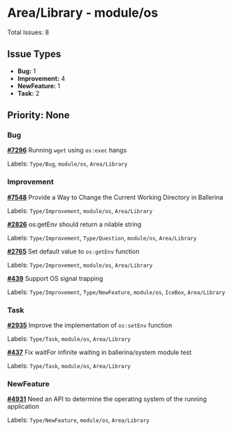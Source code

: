 # Area/Library - module/os

Total Issues: 8

## Issue Types

- **Bug:** 1
- **Improvement:** 4
- **NewFeature:** 1
- **Task:** 2

## Priority: None

### Bug

**[#7296](https://github.com/ballerina-platform/ballerina-library/issues/7296)** Running `wget` using `os:exec` hangs

Labels: `Type/Bug`, `module/os`, `Area/Library`

### Improvement

**[#7548](https://github.com/ballerina-platform/ballerina-library/issues/7548)** Provide a Way to Change the Current Working Directory in Ballerina

Labels: `Type/Improvement`, `module/os`, `Area/Library`

**[#2826](https://github.com/ballerina-platform/ballerina-library/issues/2826)** os:getEnv should return a nilable string

Labels: `Type/Improvement`, `Type/Question`, `module/os`, `Area/Library`

**[#2765](https://github.com/ballerina-platform/ballerina-library/issues/2765)** Set default value to `os:getEnv` function 

Labels: `Type/Improvement`, `module/os`, `Area/Library`

**[#439](https://github.com/ballerina-platform/ballerina-library/issues/439)** Support OS signal trapping

Labels: `Type/Improvement`, `Type/NewFeature`, `module/os`, `IceBox`, `Area/Library`

### Task

**[#2935](https://github.com/ballerina-platform/ballerina-library/issues/2935)** Improve the implementation of `os:setEnv` function

Labels: `Type/Task`, `module/os`, `Area/Library`

**[#437](https://github.com/ballerina-platform/ballerina-library/issues/437)** Fix waitFor infinite waiting in ballerina/system module test

Labels: `Type/Task`, `module/os`, `Area/Library`

### NewFeature

**[#4931](https://github.com/ballerina-platform/ballerina-library/issues/4931)** Need an API to determine the operating system of the running application

Labels: `Type/NewFeature`, `module/os`, `Area/Library`

